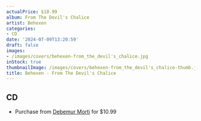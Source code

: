 ```yaml
---
actualPrice: $10.99
album: From The Devil's Chalice
artist: Behexen
categories:
- CD
date: '2024-07-09T13:20:59'
draft: false
images:
- /images/covers/behexen-from_the_devil's_chalice.jpg
inStock: true
thumbnailImage: /images/covers/behexen-from_the_devil's_chalice-thumb.jpg
title: Behexen - From The Devil's Chalice
---
```


## CD
* Purchase from [Debemur Morti](https://debemurmorti.aisamerch.com/item/93673) for $10.99

